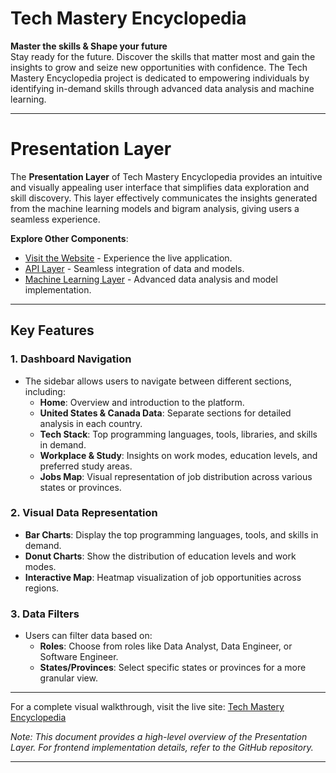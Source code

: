 # Tech Mastery Encyclopedia

**Master the skills & Shape your future**  
Stay ready for the future. Discover the skills that matter most and gain the insights to grow and seize new opportunities with confidence. The Tech Mastery Encyclopedia project is dedicated to empowering individuals by identifying in-demand skills through advanced data analysis and machine learning.

---

# Presentation Layer

The **Presentation Layer** of Tech Mastery Encyclopedia provides an intuitive and visually appealing user interface that simplifies data exploration and skill discovery. This layer effectively communicates the insights generated from the machine learning models and bigram analysis, giving users a seamless experience.

**Explore Other Components**:
- [Visit the Website](https://techmasteryencyclopedia.com/) - Experience the live application.
- [API Layer](https://github.com/niharik22/TechMasteryEncyclopedia-API-Layer) - Seamless integration of data and models.
- [Machine Learning Layer](https://github.com/niharik22/TechMasteryEncyclopedia-MachineLearning-Layer) - Advanced data analysis and model implementation.
---

## Key Features

### 1. **Dashboard Navigation**
- The sidebar allows users to navigate between different sections, including:
  - **Home**: Overview and introduction to the platform.
  - **United States & Canada Data**: Separate sections for detailed analysis in each country.
  - **Tech Stack**: Top programming languages, tools, libraries, and skills in demand.
  - **Workplace & Study**: Insights on work modes, education levels, and preferred study areas.
  - **Jobs Map**: Visual representation of job distribution across various states or provinces.

### 2. **Visual Data Representation**
- **Bar Charts**: Display the top programming languages, tools, and skills in demand.
- **Donut Charts**: Show the distribution of education levels and work modes.
- **Interactive Map**: Heatmap visualization of job opportunities across regions.

### 3. **Data Filters**
- Users can filter data based on:
  - **Roles**: Choose from roles like Data Analyst, Data Engineer, or Software Engineer.
  - **States/Provinces**: Select specific states or provinces for a more granular view.

---

For a complete visual walkthrough, visit the live site: [Tech Mastery Encyclopedia](https://techmasteryencyclopedia.com/)

*Note: This document provides a high-level overview of the Presentation Layer. For frontend implementation details, refer to the GitHub repository.*

---

